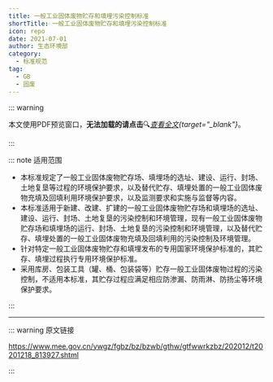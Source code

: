 ```yaml
---
title: 一般工业固体废物贮存和填埋污染控制标准
shortTitle: 一般工业固体废物贮存和填埋污染控制标准
icon: repo
date: 2021-07-01
author: 生态环境部
category:
  - 标准规范
tag:
  - GB
  - 固废
---
```


::: warning

本文使用PDF预览窗口<Badge text="基于Chromium内核" type="tip" />，**无法加载的请点击**:mag:*[查看全文](/static/pdf/P8/GB/GB-18599-2020.pdf){target="_blank"}*。

:::

::: note 适用范围

- 本标准规定了一般工业固体废物贮存场、填埋场的选址、建设、运行、封场、土地复垦等过程的环境保护要求，以及替代贮存、填埋处置的一般工业固体废物充填及回填利用环境保护要求，以及监测要求和实施与监督等内容。
- 本标准适用于新建、改建、扩建的一般工业固体废物贮存场和填埋场的选址、建设、运行、封场、土地复垦的污染控制和环境管理，现有一般工业固体废物贮存场和填埋场的运行、封场、土地复垦的污染控制和环境管理，以及替代贮存、填埋处置的一般工业固体废物充填及回填利用的污染控制及环境管理。
- 针对特定一般工业固体废物贮存和填埋发布的专用国家环境保护标准的，其贮存、填埋过程执行专用环境保护标准。
- 采用库房、包装工具（罐、桶、包装袋等）贮存一般工业固体废物过程的污染控制，不适用本标准，其贮存过程应满足相应防渗漏、防雨淋、防扬尘等环境保护要求。

:::

<PDF url="/static/pdf/P8/GB/GB-18599-2020.pdf" :zoom=90 height="1020px" />

---

::: warning 原文链接

<https://www.mee.gov.cn/ywgz/fgbz/bz/bzwb/gthw/gtfwwrkzbz/202012/t20201218_813927.shtml>

:::